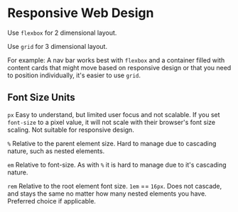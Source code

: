 # Responsive Web Design

Use `flexbox` for 2 dimensional layout.

Use `grid` for 3 dimensional layout.

For example: A nav bar works best with `flexbox` and a container filled with content cards that might move based on responsive design or that you need to position individually, it's easier to use `grid`.

## Font Size Units

`px` Easy to understand, but limited user focus and not scalable. If you set `font-size` to a pixel value, it will not scale with their browser's font size scaling. Not suitable for responsive design.

`%` Relative to the parent element size. Hard to manage due to cascading nature, such as nested elements.

`em` Relative to font-size. As with `%` it is hard to manage due to it's cascading nature.

`rem` Relative to the root element font size. `1em` == `16px`. Does not cascade, and stays the same no matter how many nested elements you have. Preferred choice if applicable.
